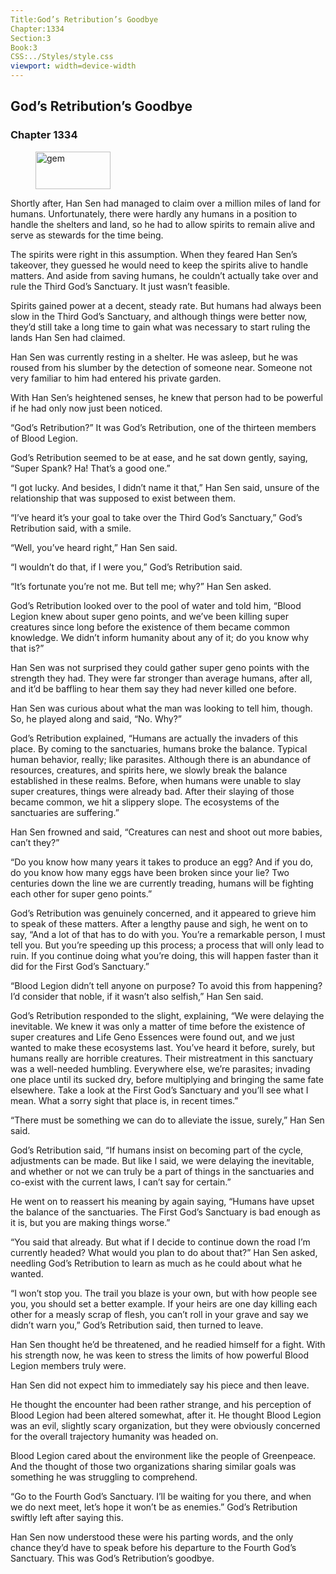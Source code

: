 ```yaml
---
Title:God’s Retribution’s Goodbye 
Chapter:1334 
Section:3 
Book:3 
CSS:../Styles/style.css 
viewport: width=device-width
---
```

  
## God’s Retribution’s Goodbye
### Chapter 1334
  
<figure>
	<img src="../Images/gem.gif" alt="gem" id="gem" width="120" height="60" />
</figure>
  

  
Shortly after, Han Sen had managed to claim over a million miles of land for humans. Unfortunately, there were hardly any humans in a position to handle the shelters and land, so he had to allow spirits to remain alive and serve as stewards for the time being.

The spirits were right in this assumption. When they feared Han Sen’s takeover, they guessed he would need to keep the spirits alive to handle matters. And aside from saving humans, he couldn’t actually take over and rule the Third God’s Sanctuary. It just wasn’t feasible.

Spirits gained power at a decent, steady rate. But humans had always been slow in the Third God’s Sanctuary, and although things were better now, they’d still take a long time to gain what was necessary to start ruling the lands Han Sen had claimed.

Han Sen was currently resting in a shelter. He was asleep, but he was roused from his slumber by the detection of someone near. Someone not very familiar to him had entered his private garden.

With Han Sen’s heightened senses, he knew that person had to be powerful if he had only now just been noticed.

“God’s Retribution?” It was God’s Retribution, one of the thirteen members of Blood Legion.

God’s Retribution seemed to be at ease, and he sat down gently, saying, “Super Spank? Ha! That’s a good one.”

“I got lucky. And besides, I didn’t name it that,” Han Sen said, unsure of the relationship that was supposed to exist between them.

“I’ve heard it’s your goal to take over the Third God’s Sanctuary,” God’s Retribution said, with a smile.

“Well, you’ve heard right,” Han Sen said.

“I wouldn’t do that, if I were you,” God’s Retribution said.

“It’s fortunate you’re not me. But tell me; why?” Han Sen asked.

God’s Retribution looked over to the pool of water and told him, “Blood Legion knew about super geno points, and we’ve been killing super creatures since long before the existence of them became common knowledge. We didn’t inform humanity about any of it; do you know why that is?”

Han Sen was not surprised they could gather super geno points with the strength they had. They were far stronger than average humans, after all, and it’d be baffling to hear them say they had never killed one before.

Han Sen was curious about what the man was looking to tell him, though. So, he played along and said, “No. Why?”

God’s Retribution explained, “Humans are actually the invaders of this place. By coming to the sanctuaries, humans broke the balance. Typical human behavior, really; like parasites. Although there is an abundance of resources, creatures, and spirits here, we slowly break the balance established in these realms. Before, when humans were unable to slay super creatures, things were already bad. After their slaying of those became common, we hit a slippery slope. The ecosystems of the sanctuaries are suffering.”

Han Sen frowned and said, “Creatures can nest and shoot out more babies, can’t they?”

“Do you know how many years it takes to produce an egg? And if you do, do you know how many eggs have been broken since your lie? Two centuries down the line we are currently treading, humans will be fighting each other for super geno points.”

God’s Retribution was genuinely concerned, and it appeared to grieve him to speak of these matters. After a lengthy pause and sigh, he went on to say, “And a lot of that has to do with you. You’re a remarkable person, I must tell you. But you’re speeding up this process; a process that will only lead to ruin. If you continue doing what you’re doing, this will happen faster than it did for the First God’s Sanctuary.”

“Blood Legion didn’t tell anyone on purpose? To avoid this from happening? I’d consider that noble, if it wasn’t also selfish,” Han Sen said.

God’s Retribution responded to the slight, explaining, “We were delaying the inevitable. We knew it was only a matter of time before the existence of super creatures and Life Geno Essences were found out, and we just wanted to make these ecosystems last. You’ve heard it before, surely, but humans really are horrible creatures. Their mistreatment in this sanctuary was a well-needed humbling. Everywhere else, we’re parasites; invading one place until its sucked dry, before multiplying and bringing the same fate elsewhere. Take a look at the First God’s Sanctuary and you’ll see what I mean. What a sorry sight that place is, in recent times.”

“There must be something we can do to alleviate the issue, surely,” Han Sen said.

God’s Retribution said, “If humans insist on becoming part of the cycle, adjustments can be made. But like I said, we were delaying the inevitable, and whether or not we can truly be a part of things in the sanctuaries and co-exist with the current laws, I can’t say for certain.”

He went on to reassert his meaning by again saying, “Humans have upset the balance of the sanctuaries. The First God’s Sanctuary is bad enough as it is, but you are making things worse.”

“You said that already. But what if I decide to continue down the road I’m currently headed? What would you plan to do about that?” Han Sen asked, needling God’s Retribution to learn as much as he could about what he wanted.

“I won’t stop you. The trail you blaze is your own, but with how people see you, you should set a better example. If your heirs are one day killing each other for a measly scrap of flesh, you can’t roll in your grave and say we didn’t warn you,” God’s Retribution said, then turned to leave.

Han Sen thought he’d be threatened, and he readied himself for a fight. With his strength now, he was keen to stress the limits of how powerful Blood Legion members truly were.

Han Sen did not expect him to immediately say his piece and then leave.

He thought the encounter had been rather strange, and his perception of Blood Legion had been altered somewhat, after it. He thought Blood Legion was an evil, slightly scary organization, but they were obviously concerned for the overall trajectory humanity was headed on.

Blood Legion cared about the environment like the people of Greenpeace. And the thought of those two organizations sharing similar goals was something he was struggling to comprehend.

“Go to the Fourth God’s Sanctuary. I’ll be waiting for you there, and when we do next meet, let’s hope it won’t be as enemies.” God’s Retribution swiftly left after saying this.

Han Sen now understood these were his parting words, and the only chance they’d have to speak before his departure to the Fourth God’s Sanctuary. This was God’s Retribution’s goodbye.